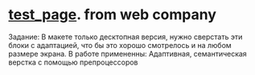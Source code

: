 # [test_page](https://deeaadcloud.github.io/test_willSkill/). from web company 
Задание:
В макете только десктопная версия, нужно сверстать эти блоки с адаптацией, что бы это хорошо смотрелось и на любом размере экрана.
В работе примененны: Адаптивная, семантическая верстка с помощью препроцессоров
